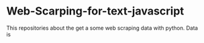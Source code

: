 # Web-Scarping-for-text-javascript
  This repositories about the get a some web scraping data with python. Data is <script type="text/javascript"> in web site's HTML. I get the be interested text in this class's. Python has more different modules for this job. For example you can get the be interested html data with bs4 but this class hasn't got a criteria and the class not alone in html data. We'll use to some module and traditional method with python.
  
  Thank you for read.
